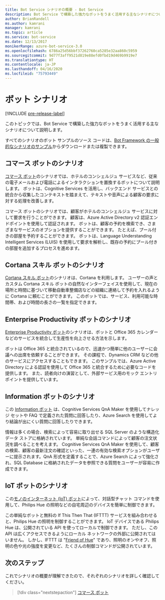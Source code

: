 ```yaml
---
title: Bot Service シナリオの概要 - Bot Service
description: Bot Service で構築した強力なボットをうまく活用する主なシナリオについて説明します。
author: BrianRandell
ms.author: kamrani
manager: kamrani
ms.topic: article
ms.service: bot-service
ms.date: 12/13/2017
monikerRange: azure-bot-service-3.0
ms.openlocfilehash: 6786a25d56bbf37262760ca5285e32aa860c5959
ms.sourcegitcommit: 9d77f3aff9521d819e88efd0fbd19d469b9919e7
ms.translationtype: HT
ms.contentlocale: ja-JP
ms.lasthandoff: 04/16/2020
ms.locfileid: "75793449"
---
```

# <a name="bot-scenarios"></a>ボット シナリオ

[!INCLUDE [pre-release-label](includes/pre-release-label-v3.md)]

このトピックでは、Bot Service で構築した強力なボットをうまく活用する主なシナリオについて説明します。

すべてのシナリオのボット サンプルのソース コードは、[Bot Framework の一般的なシナリオのサンプル](https://aka.ms/abs-scenarios)からダウンロードまたは複製できます。

## <a name="commerce-bot-scenario"></a>コマース ボットのシナリオ
[コマース ボット](bot-service-scenario-commerce.md)のシナリオでは、ホテルのコンシェルジュ サービスなど、従来の電子メールおよび電話によるインタラクションを置換するボットについて説明します。 ボットは、Cognitive Services を活用し、バックエンド サービスとの統合から収集したコンテキストを踏まえて、テキストや音声による顧客の要求に対する処理を改善します。

コマース ボットのシナリオでは、顧客がホテルのコンシェルジュ サービスに対して要求を行うことができます。 顧客は、Azure Active Directory v2 認証エンドポイントを使用して認証されます。 ボットは、顧客の予約を検索でき、さまざまなサービスのオプションを提供することができます。 たとえば、プール付きの部屋を予約することができます。 ボットは、Language Understanding Intelligent Services (LUIS) を使用して要求を解析し、既存の予約にプール付きの部屋を追加するプロセスを進めます。

## <a name="cortana-skill-bot-scenario"></a>Cortana スキル ボットのシナリオ
[Cortana スキル ボット](bot-service-scenario-cortana-skill.md)のシナリオは、Cortana を利用します。 ユーザーの声とカスタム Cortana スキル ボットの自然なインターフェイスを使用して、現在の場所と時間に基づいて移動自動車整備店などの組織に連絡して予約を入れるように Cortana に頼むことができます。 このボットでは、サービス、利用可能な時間帯、および時間の長さの一覧を指定できます。

## <a name="enterprise-productivity-bot-scenario"></a>Enterprise Productivity ボットのシナリオ
[Enterprise Productivity ボット](bot-service-scenario-enterprise-productivity.md)のシナリオは、ボットと Office 365 カレンダーなどのサービスを統合して生産性を向上させる方法を示します。

ボットは Office 365 と統合されているので、迅速かつ簡単に他のユーザーに会議への出席を依頼することができます。 その課程で、Dynamics CRM などの他のサービスにアクセスすることもできます。 このサンプルでは、Azure Active Directory による認証を使用して Office 365 と統合するために必要なコードを提供します。 また、読者向けの演習として、外部サービス用のモック エントリ ポイントを提供しています。

## <a name="information-bot-scenario"></a>Information ボットのシナリオ
この [Information ボット](bot-service-scenario-informational.md) は、Cognitive Services QnA Maker を使用してナレッジ セットや FAQ で定義された質問に回答したり、Azure Search を使用してより結論が出にくい質問に回答したりできます。

情報は多くの場合、検索によって容易に取り出せる SQL Server のような構造化データ ストアに格納されています。 単純な会話コマンドによって顧客の注文状況を調べることを考えます。 Cognitive Services QnA Maker を使用して、顧客の検索、顧客の最新注文の確認といった、一連の有効な検索オプションがユーザーに提示されます。QnA 形式を定義することで、Azure Search によって強化され、SQL Database に格納されたデータを参照できる質問をユーザーが容易に作成できます。

## <a name="iot-bot-scenario"></a>IoT ボットのシナリオ
この[モノのインターネット (IoT) ボット](bot-service-scenario-internet-things.md)によって、対話型チャット コマンドを使用して、Philips Hue の照明などの自宅周辺のデバイスを簡単に制御できます。

この単純なボットと無料の If This Then That (IFTTT) サービスを組み合わせると、Philips Hue の照明を制御することができます。 IoT デバイスである Philips Hue は、公開されている API を使ってローカルで制御できます。 ただし、この API は広くアクセスできるようにローカル ネットワークの外部に公開されてはいません。 しかし、IFTTT は "[Friend of Hue](http://www2.meethue.com/friends-of-hue/ifttt/)" であり、照明のオンやオフ、照明の色や光の強度を変更など、たくさんの制御コマンドが公開されています。

## <a name="next-steps"></a>次のステップ
これでシナリオの概要が理解できたので、それぞれのシナリオを詳しく確認してください。

> [!div class="nextstepaction"]
> [コマース ボット](bot-service-scenario-commerce.md)
